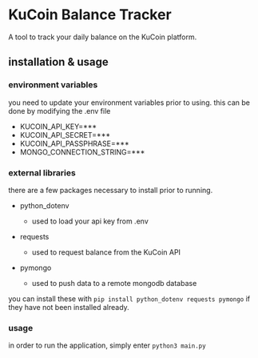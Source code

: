 # KuCoin Balance Tracker
A tool to track your daily balance on the KuCoin platform. 

## installation & usage

### environment variables
you need to update your environment variables prior to using. this can be done by modifying the .env file

- KUCOIN\_API_KEY=***
- KUCOIN\_API_SECRET=***
- KUCOIN\_API_PASSPHRASE=***
- MONGO_CONNECTION_STRING=***

### external libraries
there are a few packages necessary to install prior to running.

- python_dotenv
    - used to load your api key from .env

- requests
    - used to request balance from the KuCoin API

- pymongo
    - used to push data to a remote mongodb database

you can install these with
`pip install python_dotenv requests pymongo` if they have not been installed already.

### usage
in order to run the application, simply enter `python3 main.py`